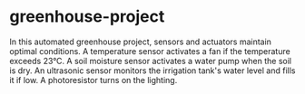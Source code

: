 # greenhouse-project
In this automated greenhouse project, sensors and actuators maintain optimal conditions. A temperature sensor activates a fan if the temperature exceeds 23°C. A soil moisture sensor activates a water pump when the soil is dry. An ultrasonic sensor monitors the irrigation tank's water level and fills it if low. A photoresistor turns on the lighting.
